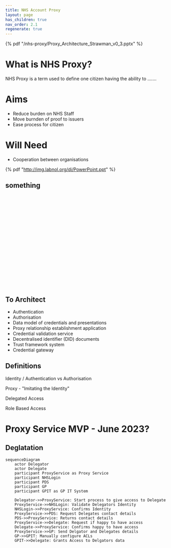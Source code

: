 ```yaml
---
title: NHS Account Proxy
layout: page
has_children: true
nav_order: 2.1
regenerate: true
---
```



{% pdf "/nhs-proxy/Proxy_Architecture_Strawman_v0_3.pptx" %}

# What is NHS Proxy?

NHS Proxy is a term used to define one citizen having the ability to .......

# Aims
- Reduce burden on NHS Staff
- Move burnden of proof to issuers
- Ease process for citizen

# Will Need
- Cooperation between organisations


{% pdf "http://img.labnol.org/di/PowerPoint.ppt" %}


## something


<div class="reveal reveal4" style="width:100%;padding-bottom:56.25%;">
<div class="slides">
<section data-markdown="/_slides/p2.md">
</section>
</div>
</div>

<script>
    window.nhsce.UseReveal(document, "reveal4", true);

</script>



## To Architect
  

  
- Authentication
- Authorisation
- Data model of credentials and presentations
- Proxy relationship establishment application
- Credential validation service
- Decentralised identifier (DID) documents
- Trust framework system
- Credential gateway


## Definitions

Identity / Authentication vs Authorisation

Proxy - "Imitating the Identity"

Delegated Access

Role Based Access

# Proxy Service MVP - June 2023?
## Deglatation
```mermaid
sequenceDiagram
    actor Delegator
    actor Delegate
    participant ProxyService as Proxy Service
    participant NHSLogin
    participant PDS
    participant GP
    participant GPIT as GP IT System

    Delegator->>ProxyService: Start process to give access to Delegate
    ProxyService->>NHSLogin: Validate Delegators Identity
    NHSLogin->>ProxyService: Confirms Identity
    ProxyService->>PDS: Request Delegates contact details
    PDS->>ProxyService: Returns contact details
    ProxyService->>Delegate: Request if happy to have access
    Delegate->>ProxyService: Confirms happy to have access
    ProxyService->>GP: Send Delgator and Delegates details
    GP->>GPIT: Manually configure ACLs
    GPIT->>Delegate: Grants Access to Delgators data

```
